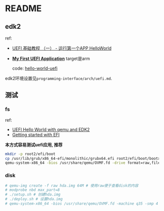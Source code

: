 # README

## edk2
ref:
- [UEFI 基础教程 （一） - 运行第一个APP HelloWorld](https://blog.csdn.net/weixin_41028621/article/details/112546820)
- [**My First UEFI Application**](https://davysouza.medium.com/my-first-uefi-application-486f319cf4a4)
	target是arm

	code: [hello-world-uefi](https://github.com/davysouza/hello-world-uefi)

edk2环境设置见`programming-interface/arch/uefi.md`.

## 测试
### fs
ref:
- [UEFI Hello World with qemu and EDK2](https://ursache.io/posts/uefi-hello-world-2023/)
- [Getting started with EFI](https://krinkinmu.github.io/2020/10/11/efi-getting-started.html)

**本方式容易测试uefi应用, 推荐**

```bash
mkdir -p root2/efi/boot
cp /usr/lib/grub/x86_64-efi/monolithic/grubx64.efi root2/efi/boot/bootx64.efi # 模拟cd, 硬盘启动的路径是`boot/efi`
qemu-system-x86_64 -bios /usr/share/qemu/OVMF.fd -drive format=raw,file=fat:rw:root2 -net none [-serial stdio] # `-serial stdio`需要构建ovmf时添加`-D DEBUG_ON_SERIAL_PORT`
```

### disk
```bash
# qemu-img create -f raw hda.img 64M # 使用raw便于查看disk的内容
# modprobe nbd max_part=8
# ./setup.sh # 创建hda.img
# ./deploy.sh # 设置hda.img
# qemu-system-x86_64 -bios /usr/share/qemu/OVMF.fd -machine q35 -smp 4 -hda hda.img -m 256 -enable-kvm -cpu host [-net none] # 可能需要按几下键盘才能进入uefi shell
```